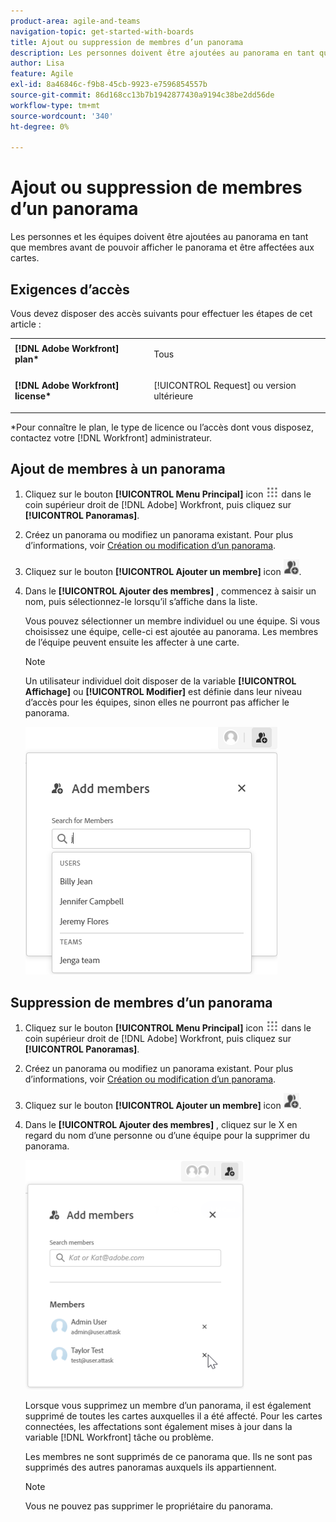 ```yaml
---
product-area: agile-and-teams
navigation-topic: get-started-with-boards
title: Ajout ou suppression de membres d’un panorama
description: Les personnes doivent être ajoutées au panorama en tant que membres avant de pouvoir l’afficher et d’être affectées aux cartes.
author: Lisa
feature: Agile
exl-id: 8a46846c-f9b8-45cb-9923-e7596854557b
source-git-commit: 86d168cc13b7b1942877430a9194c38be2dd56de
workflow-type: tm+mt
source-wordcount: '340'
ht-degree: 0%

---
```


# Ajout ou suppression de membres d’un panorama

Les personnes et les équipes doivent être ajoutées au panorama en tant que membres avant de pouvoir afficher le panorama et être affectées aux cartes.

## Exigences d’accès

Vous devez disposer des accès suivants pour effectuer les étapes de cet article :

<table style="table-layout:auto"> 
 <col> 
 </col> 
 <col> 
 </col> 
 <tbody> 
  <tr> 
   <td role="rowheader"><strong>[!DNL Adobe Workfront] plan*</strong></td> 
   <td> <p>Tous</p> </td> 
  </tr> 
  <tr> 
   <td role="rowheader"><strong>[!DNL Adobe Workfront] license*</strong></td> 
   <td> <p>[!UICONTROL Request] ou version ultérieure</p> </td> 
  </tr> 
 </tbody> 
</table>

&#42;Pour connaître le plan, le type de licence ou l’accès dont vous disposez, contactez votre [!DNL Workfront] administrateur.

## Ajout de membres à un panorama

1. Cliquez sur le bouton **[!UICONTROL Menu Principal]** icon ![](assets/main-menu-icon.png) dans le coin supérieur droit de [!DNL Adobe] Workfront, puis cliquez sur **[!UICONTROL Panoramas]**.
1. Créez un panorama ou modifiez un panorama existant. Pour plus d’informations, voir [Création ou modification d’un panorama](../../agile/get-started-with-boards/create-edit-board.md).
1. Cliquez sur le bouton **[!UICONTROL Ajouter un membre]** icon ![Ajouter des membres](assets/boards-addmember-spectrum-25x25.png).
1. Dans le **[!UICONTROL Ajouter des membres]** , commencez à saisir un nom, puis sélectionnez-le lorsqu’il s’affiche dans la liste.

   Vous pouvez sélectionner un membre individuel ou une équipe. Si vous choisissez une équipe, celle-ci est ajoutée au panorama. Les membres de l’équipe peuvent ensuite les affecter à une carte.

   >[!NOTE]
   >
   >Un utilisateur individuel doit disposer de la variable **[!UICONTROL Affichage]** ou **[!UICONTROL Modifier]** est définie dans leur niveau d’accès pour les équipes, sinon elles ne pourront pas afficher le panorama.


   ![Ajout de membres au panorama](assets/boards-add-members.png)

## Suppression de membres d’un panorama

1. Cliquez sur le bouton **[!UICONTROL Menu Principal]** icon ![](assets/main-menu-icon.png) dans le coin supérieur droit de [!DNL Adobe] Workfront, puis cliquez sur **[!UICONTROL Panoramas]**.
1. Créez un panorama ou modifiez un panorama existant. Pour plus d’informations, voir [Création ou modification d’un panorama](../../agile/get-started-with-boards/create-edit-board.md).
1. Cliquez sur le bouton **[!UICONTROL Ajouter un membre]** icon ![Ajouter des membres](assets/boards-addmember-spectrum-25x25.png).
1. Dans le **[!UICONTROL Ajouter des membres]** , cliquez sur le X en regard du nom d’une personne ou d’une équipe pour la supprimer du panorama.

   ![Supprimer un membre du panorama](assets/boards-remove-member-from-board-350x367.png)

   Lorsque vous supprimez un membre d’un panorama, il est également supprimé de toutes les cartes auxquelles il a été affecté. Pour les cartes connectées, les affectations sont également mises à jour dans la variable [!DNL Workfront] tâche ou problème.

   Les membres ne sont supprimés de ce panorama que. Ils ne sont pas supprimés des autres panoramas auxquels ils appartiennent.

   >[!NOTE]
   >
   >Vous ne pouvez pas supprimer le propriétaire du panorama.
